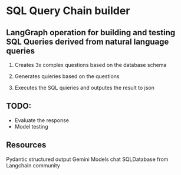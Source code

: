 # SQL Query Chain builder 

## LangGraph operation for building and testing SQL Queries derived from natural language queries

1. Creates 3x complex questions based on the database schema

2. Generates quieries based on the questions 

3. Executes the SQL quieries and outputes the result to json

## TODO:
- Evaluate the response 
- Model testing

## Resources 

Pydantic structured output
Gemini Models chat
SQLDatabase from Langchain community

